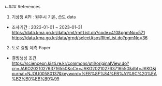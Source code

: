 ㄴ### References
1. 기상청 API : 원주시 기온, 습도 data
- 조사기간 : 2023-01-01 ~ 2023-01-31  
https://data.kma.go.kr/data/rmt/rmtList.do?code=410&pgmNo=571 https://data.kma.go.kr/data/grnd/selectAsosRltmList.do?pgmNo=36  
  
2. 도로 결빙 예측 Paper
- 결빙생성 조건  
https://scienceon.kisti.re.kr/commons/util/originalView.do?cn=JAKO202102763716550&oCn=JAKO202102763716550&dbt=JAKO&journal=NJOU00580137&keyword=%EB%8F%84%EB%A1%9C%20%EA%B2%B0%EB%B9%99

